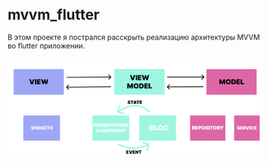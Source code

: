 # mvvm_flutter
В этом проекте я пострался расскрыть реализацию архитектуры MVVM во flutter приложении.

![Alt text](/assets/images/mvvm.png?raw=true "Title")
